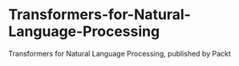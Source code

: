 # Transformers-for-Natural-Language-Processing
Transformers for Natural Language Processing, published by Packt

